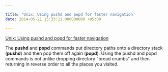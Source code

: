 ```yaml
---

title: 'Unix: Using pushd and popd for faster navigation'
date: 2014-05-21 15:33:21.000000000 +05:00

---
```

<p><a href="http://www.itworld.com/operating-systems/405298/unix-using-pushd-and-popd-faster-navigation">Unix: Using pushd and popd for faster navigation</a></p>
<p>The <strong>pushd</strong> and <strong>popd</strong> commands put directory paths onto a directory stack (<strong>pushd</strong>) and then pop them off again (<strong>popd</strong>). Using the pushd and popd commands is not unlike dropping directory "bread crumbs" and then returning in reverse order to all the places you visited.</p>
